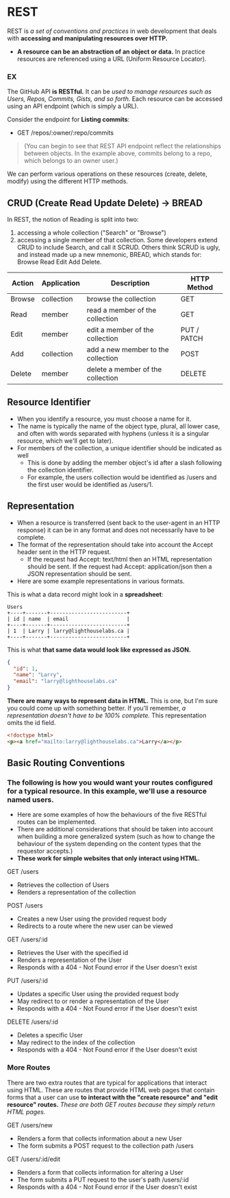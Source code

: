 # REST
REST is *a set of conventions and practices* in web development that deals with **accessing and manipulating resources over HTTP.**
* **A resource can be an abstraction of an object or data.** In practice resources are referenced using a URL (Uniform Resource Locator).
### EX
The GitHub API **is RESTful.** It can be *used to manage resources such as Users, Repos, Commits, Gists, and so forth.* Each resource can be accessed using an API endpoint (which is simply a URL).

Consider the endpoint for **Listing commits**:
* GET /repos/:owner/:repo/commits
>(You can begin to see that REST API endpoint reflect the relationships between objects. In the example above, commits belong to a repo, which belongs to an owner user.)

We can perform various operations on these resources (create, delete, modify) using the different HTTP methods.

## CRUD (Create Read Update Delete) -> BREAD

In REST, the notion of Reading is split into two:
1. accessing a whole collection ("Search" or "Browse")
2. accessing a single member of that collection. Some developers extend CRUD to include Search, and call it SCRUD. Others think SCRUD is ugly, and instead made up a new mnemonic, BREAD, which stands for: Browse Read Edit Add Delete.

| Action |	Application	| Description  |	HTTP Method |
|--------|--------------|--------------|--------------|
|Browse |	collection |	browse the collection|	GET |
|Read |	member  | 	read a member of the collection|	GET
Edit	|member|	edit a member of the collection |	PUT / PATCH
Add	| collection	| add a new member to the collection |	POST
Delete |	member| delete a member of the collection |	DELETE

## Resource Identifier
* When you identify a resource, you must choose a name for it.
* The name is typically the name of the object type, plural, all lower case, and often with words separated with hyphens (unless it is a singular resource, which we'll get to later).
* For members of the collection, a unique identifier should be indicated as well
  * This is done by adding the member object's id after a slash following the collection identifier.
  * For example, the users collection would be identified as /users and the first user would be identified as /users/1.

## Representation
* When a resource is transferred (sent back to the user-agent in an HTTP response) it can be in any format and does not necessarily have to be complete. 
* The format of the representation should take into account the Accept header sent in the HTTP request.
  * If the request had Accept: text/html then an HTML representation should be sent. If the request had Accept: application/json then a JSON representation should be sent.
* Here are some example representations in various formats.

This is what a data record might look in a **spreadsheet**:
```spreadsheet
Users
+----+-------+-------------------------+
| id | name  | email                   |
+----+-------+-------------------------+
| 1  | Larry | larry@lighthouselabs.ca |
+----+-------+-------------------------+
```
This is what **that same data would look like expressed as JSON.**
```json
{
  "id": 1,
  "name": "Larry",
  "email": "larry@lighthouselabs.ca"
}
```
**There are many ways to represent data in HTML.** This is one, but I'm sure you could come up with something better. If you'll remember, *a representation doesn't have to be 100% complete.* This representation omits the id field.
```html
<!doctype html>
<p><a href="mailto:larry@lighthouselabs.ca">Larry</a></p>
```
## Basic Routing Conventions
### The following is how you would want your routes configured for a typical resource. In this example, **we'll use a resource named users.**
* Here are some examples of how the behaviours of the five RESTful routes can be implemented.
* There are additional considerations that should be taken into account when building a more generalized system (such as how to change the behaviour of the system depending on the content types that the requestor accepts.)
* **These work for simple websites that only interact using HTML.**

GET /users
* Retrieves the collection of Users
* Renders a representation of the collection

POST /users

* Creates a new User using the provided request body
* Redirects to a route where the new user can be viewed

GET /users/:id

* Retrieves the User with the specified id
* Renders a representation of the User
* Responds with a 404 - Not Found error if the User doesn't exist

PUT /users/:id

* Updates a specific User using the provided request body
* May redirect to or render a representation of the User
* Responds with a 404 - Not Found error if the User doesn't exist

DELETE /users/:id

* Deletes a specific User
* May redirect to the index of the collection
* Responds with a 404 - Not Found error if the User doesn't exist

### More Routes
There are two extra routes that are typical for applications that interact using HTML. These are routes that provide HTML web pages that contain forms that a user can use **to interact with the "create resource" and "edit resource" routes.** *These are both GET routes because they simply return HTML pages.*

GET /users/new

* Renders a form that collects information about a new User
* The form submits a POST request to the collection path /users

GET /users/:id/edit

* Renders a form that collects information for altering a User
* The form submits a PUT request to the user's path /users/:id
* Responds with a 404 - Not Found error if the User doesn't exist
